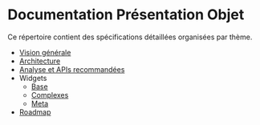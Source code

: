 # Documentation Présentation Objet

Ce répertoire contient des spécifications détaillées organisées par thème.

- [Vision générale](vision.md)
- [Architecture](architecture.md)
- [Analyse et APIs recommandées](analysis-and-apis.md)
- Widgets
  - [Base](docs/widgets/base.md)
  - [Complexes](docs/widgets/complex.md)
  - [Meta](docs/widgets/meta.md)
- [Roadmap](roadmap.md)
